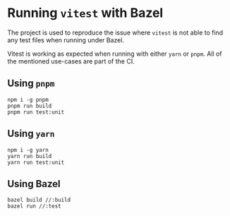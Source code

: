 # Running `vitest` with Bazel

The project is used to reproduce the issue where `vitest` is not able to find any test files when
running under Bazel.

Vitest is working as expected when running with either `yarn` or `pnpm`. All of the mentioned
use-cases are part of the CI.

## Using `pnpm`

```
npm i -g pnpm
pnpm run build
pnpm run test:unit
```

## Using `yarn`

```
npm i -g yarn
yarn run build
yarn run test:unit
````

## Using Bazel

```
bazel build //:build
bazel run //:test
````
